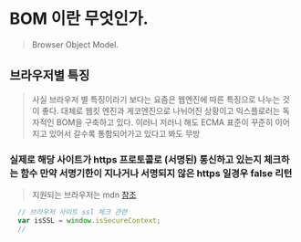 # BOM 이란 무엇인가.

>Browser Object Model.

## 브라우저별 특징

>사실 브라우저 별 특징이라기 보다는 요즘은 웹엔진에 따른 특징으로 나누는 것이 좋다. 대체로 웹킷 엔진과 게코엔진으로 나뉘어진 상황이고 익스플로러는 독자적인 BOM을 구축하고 있다. 이러니 저러니 해도 ECMA 표준이 꾸준히 이어지고 있어서 갈수록 통합되어가고 있다고 봐도 무방

### 실제로 해당 사이트가 https 프로토콜로 (서명된) 통신하고 있는지 체크하는 함수 만약 서명기한이 지나거나 서명되지 않은 https 일경우 false 리턴

>지원되는 브라우저는 mdn [참조](https://developer.mozilla.org/en-US/docs/Web/API/Window/isSecureContext)
```javascript 
  // 브라우저 사이트 ssl 체크 관련
  var isSSL = window.isSecureContext;
  // 
```
